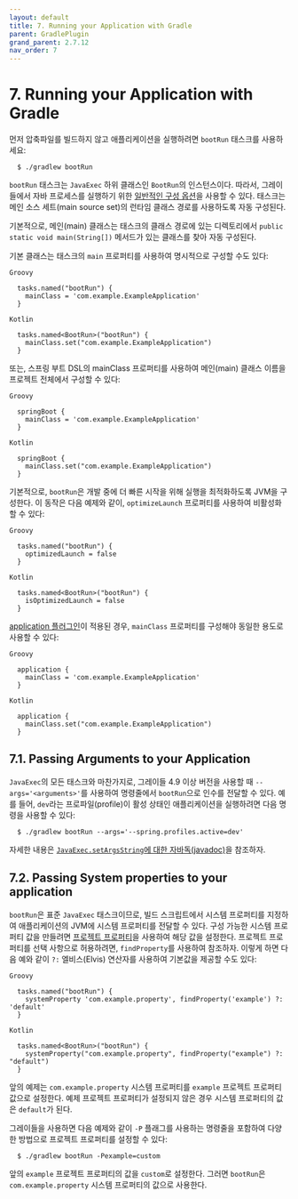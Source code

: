 ```yaml
---
layout: default
title: 7. Running your Application with Gradle
parent: GradlePlugin
grand_parent: 2.7.12
nav_order: 7
---
```



# 7. Running your Application with Gradle
먼저 압축파일를 빌드하지 않고 애플리케이션을 실행하려면 `bootRun` 태스크를 사용하세요:

```
  $ ./gradlew bootRun
```

`bootRun` 태스크는 `JavaExec` 하위 클래스인 `BootRun`의 인스턴스이다. 따라서, 그레이들에서 자바 프로세스를 실행하기 위한 [일반적인 구성 옵션](https://docs.gradle.org/current/dsl/org.gradle.api.tasks.JavaExec.html)을 사용할 수 있다. 태스크는 메인 소스 세트(main source set)의 런타임 클래스 경로를 사용하도록 자동 구성된다.

기본적으로, 메인(main) 클래스는 태스크의 클래스 경로에 있는 디렉토리에서 `public static void main(String[])` 메서드가 있는 클래스를 찾아 자동 구성된다.

기본 클래스는 태스크의 `main` 프로퍼티를 사용하여 명시적으로 구성할 수도 있다:

`Groovy`
```
  tasks.named("bootRun") {
    mainClass = 'com.example.ExampleApplication'
  }
```
`Kotlin`
```
  tasks.named<BootRun>("bootRun") {
    mainClass.set("com.example.ExampleApplication")
  }
```

또는, 스프링 부트 DSL의 mainClass 프로퍼티를 사용하여 메인(main) 클래스 이름을 프로젝트 전체에서 구성할 수 있다:

`Groovy`
```
  springBoot {
    mainClass = 'com.example.ExampleApplication'
  }
```
`Kotlin`
```
  springBoot {
    mainClass.set("com.example.ExampleApplication")
  }
```

기본적으로, `bootRun`은 개발 중에 더 빠른 시작을 위해 실행을 최적화하도록 JVM을 구성한다. 이 동작은 다음 예제와 같이, `optimizeLaunch` 프로퍼티를 사용하여 비활성화할 수 있다:

`Groovy`
```
  tasks.named("bootRun") {
    optimizedLaunch = false
  }
```
`Kotlin`
```
  tasks.named<BootRun>("bootRun") {
    isOptimizedLaunch = false
  }
```

[application 플러그인](https://docs.gradle.org/current/userguide/application_plugin.html)이 적용된 경우, `mainClass` 프로퍼티를 구성해야 동일한 용도로 사용할 수 있다:

`Groovy`
```
  application {
    mainClass = 'com.example.ExampleApplication'
  }
```
`Kotlin`
```
  application {
    mainClass.set("com.example.ExampleApplication")
  }
```


## 7.1. Passing Arguments to your Application
 `JavaExec`의 모든 태스크와 마찬가지로, 그레이들 4.9 이상 버전을 사용할 때 `--args='<arguments>'`를 사용하여 명령줄에서 `bootRun`으로 인수를 전달할 수 있다. 예를 들어, `dev`라는 프로파일(profile)이 활성 상태인 애플리케이션을 실행하려면 다음 명령을 사용할 수 있다:

```
  $ ./gradlew bootRun --args='--spring.profiles.active=dev'
```

자세한 내용은 [`JavaExec.setArgsString`에 대한 자바독(javadoc)](https://docs.gradle.org/current/javadoc/org/gradle/api/tasks/JavaExec.html#setArgsString-java.lang.String-)을 참조하자.


## 7.2. Passing System properties to your application
`bootRun`은 표준 `JavaExec` 태스크이므로, 빌드 스크립트에서 시스템 프로퍼티를 지정하여 애플리케이션의 JVM에 시스템 프로퍼티를 전달할 수 있다. 구성 가능한 시스템 프로퍼티 값을 만들려면 [프로젝트 프로퍼티](https://docs.gradle.org/current/dsl/org.gradle.api.Project.html#N14FE1)을 사용하여 해당 값을 설정한다. 프로젝트 프로퍼티를 선택 사항으로 허용하려면, `findProperty`를 사용하여 참조하자. 이렇게 하면 다음 예와 같이 `?:` 엘비스(Elvis) 연산자를 사용하여 기본값을 제공할 수도 있다:

`Groovy`
```
  tasks.named("bootRun") {
    systemProperty 'com.example.property', findProperty('example') ?: 'default'
  }
```
`Kotlin`
```
  tasks.named<BootRun>("bootRun") {
    systemProperty("com.example.property", findProperty("example") ?: "default")
  }
```

앞의 예제는 `com.example.property` 시스템 프로퍼티를 `example` 프로젝트 프로퍼티 값으로 설정한다. 예제 프로젝트 프로퍼티가 설정되지 않은 경우 시스템 프로퍼티의 값은 `default`가 된다.

그레이들을 사용하면 다음 예제와 같이 `-P` 플래그를 사용하는 명령줄을 포함하여 다양한 방법으로 프로젝트 프로퍼티를 설정할 수 있다:

```
  $ ./gradlew bootRun -Pexample=custom
```

앞의 `example` 프로젝트 프로퍼티의 값을 `custom`로 설정한다. 그러면 `bootRun`은 `com.example.property` 시스템 프로퍼티의 값으로 사용한다.